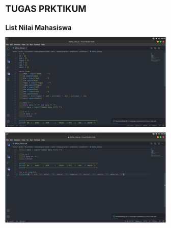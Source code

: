 # TUGAS PRKTIKUM

## List Nilai Mahasiswa

![tugas_praktikum.png](/gambar/tugas_praktikum.png)

![tugas_praktikum_2.png](/gambar/tugas_praktikum_2.png)
